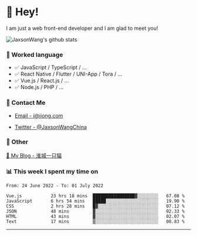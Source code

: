 # 👋 Hey!

I am just a web front-end developer and I am glad to meet you!

![JaxsonWang's github stats](https://github-readme-stats.vercel.app/api?username=JaxsonWang&&show_icons=true&&title_color=1abc9c&&icon_color=1abc9c)


### 📝 Worked language

- ✅ JavaScript / TypeScript / ...
- ✅ React Native / Flutter / UNI-App / Tora / ...
- ✅ Vue.js / React.js / ...
- ✅ Node.js / PHP / ...

### 📮 Contact Me

- [Email - i@iiong.com](mailto:i@iiong.com)

- [Twitter - @JaxsonWangChina](https://twitter.com/JaxsonWangChina)

### 🤪 Other

[📌 My Blog - 淮城一只猫](https://iiong.com)

### 📊 This week I spent my time on

<!--START_SECTION:waka-->

```text
From: 24 June 2022 - To: 01 July 2022

Vue.js           23 hrs 18 mins  ████████████████▓░░░░░░░░   67.08 %
JavaScript       6 hrs 54 mins   █████░░░░░░░░░░░░░░░░░░░░   19.90 %
CSS              2 hrs 28 mins   █▓░░░░░░░░░░░░░░░░░░░░░░░   07.12 %
JSON             48 mins         ▓░░░░░░░░░░░░░░░░░░░░░░░░   02.33 %
HTML             43 mins         ▓░░░░░░░░░░░░░░░░░░░░░░░░   02.07 %
Text             17 mins         ▒░░░░░░░░░░░░░░░░░░░░░░░░   00.83 %
```

<!--END_SECTION:waka-->

---
